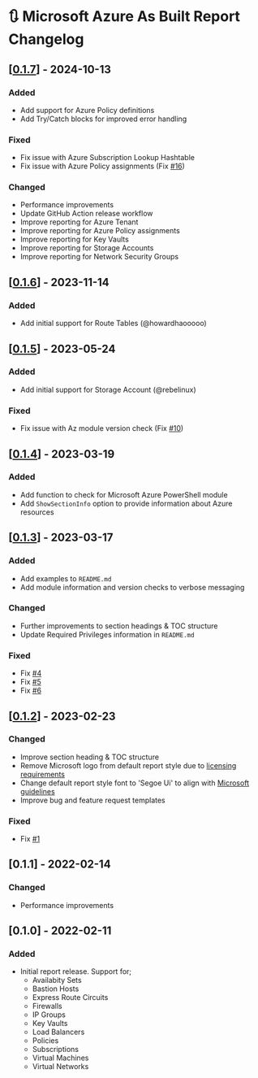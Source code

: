 # :arrows_clockwise: Microsoft Azure As Built Report Changelog

## [[0.1.7](https://github.com/AsBuiltReport/AsBuiltReport.Microsoft.Azure/releases/tag/v0.1.7)] - 2024-10-13

### Added
* Add support for Azure Policy definitions
* Add Try/Catch blocks for improved error handling

### Fixed
* Fix issue with Azure Subscription Lookup Hashtable
* Fix issue with Azure Policy assignments (Fix [#16](https://github.com/AsBuiltReport/AsBuiltReport.Microsoft.Azure/issues/16))

### Changed
* Performance improvements
* Update GitHub Action release workflow
* Improve reporting for Azure Tenant
* Improve reporting for Azure Policy assignments
* Improve reporting for Key Vaults
* Improve reporting for Storage Accounts
* Improve reporting for Network Security Groups

## [[0.1.6](https://github.com/AsBuiltReport/AsBuiltReport.Microsoft.Azure/releases/tag/v0.1.6)] - 2023-11-14

### Added
* Add initial support for Route Tables (@howardhaooooo)

## [[0.1.5](https://github.com/AsBuiltReport/AsBuiltReport.Microsoft.Azure/releases/tag/v0.1.5)] - 2023-05-24

### Added
* Add initial support for Storage Account (@rebelinux)

### Fixed
* Fix issue with Az module version check (Fix [#10](https://github.com/AsBuiltReport/AsBuiltReport.Microsoft.Azure/issues/10))

## [[0.1.4](https://github.com/AsBuiltReport/AsBuiltReport.Microsoft.Azure/releases/tag/v0.1.4)] - 2023-03-19

### Added
* Add function to check for Microsoft Azure PowerShell module
* Add `ShowSectionInfo` option to provide information about Azure resources

## [[0.1.3](https://github.com/AsBuiltReport/AsBuiltReport.Microsoft.Azure/releases/tag/v0.1.3)] - 2023-03-17

### Added
* Add examples to `README.md`
* Add module information and version checks to verbose messaging
### Changed
* Further improvements to section headings & TOC structure
* Update Required Privileges information in `README.md`

### Fixed
* Fix [#4](https://github.com/AsBuiltReport/AsBuiltReport.Microsoft.Azure/issues/4)
* Fix [#5](https://github.com/AsBuiltReport/AsBuiltReport.Microsoft.Azure/issues/5)
* Fix [#6](https://github.com/AsBuiltReport/AsBuiltReport.Microsoft.Azure/issues/6)

## [[0.1.2](https://github.com/AsBuiltReport/AsBuiltReport.Microsoft.Azure/releases/tag/v0.1.2)] - 2023-02-23

### Changed
* Improve section heading & TOC structure
* Remove Microsoft logo from default report style due to [licensing requirements](https://www.microsoft.com/en-us/legal/intellectualproperty/trademarks)
* Change default report style font to 'Segoe Ui' to align with [Microsoft guidelines](https://learn.microsoft.com/en-us/style-guide/a-z-word-list-term-collections/f/font-font-style)
* Improve bug and feature request templates

### Fixed
* Fix [#1](https://github.com/AsBuiltReport/AsBuiltReport.Microsoft.Azure/issues/1)

## [0.1.1] - 2022-02-14

### Changed
* Performance improvements

## [0.1.0] - 2022-02-11

### Added
* Initial report release. Support for;
    * Availabity Sets
    * Bastion Hosts
    * Express Route Circuits
    * Firewalls
    * IP Groups
    * Key Vaults
    * Load Balancers
    * Policies
    * Subscriptions
    * Virtual Machines
    * Virtual Networks


